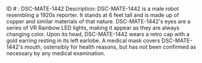 ID # : DSC-MATE-1442
Description: DSC-MATE-1442 is a male robot resembling a 1920s reporter. It stands at 6 feet tall and is made up of copper and similar materials of that nature. DSC-MATE-1442's eyes are a series of VR Rainbow LED lights, making it appear as they are always changing color. Upon its head, DSC-MATE-1442 wears a retro cap with a gold earring resting in its left earlobe. A medical mask covers DSC-MATE-1442's mouth, ostensibly for health reasons, but has not been confirmed as necessary by any medical examination.